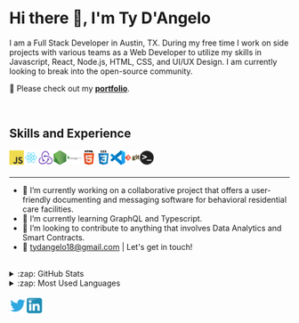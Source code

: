 # Hi there 👋, I'm Ty D'Angelo
 
I am a Full Stack Developer in Austin, TX. During my free time I work on side projects with various teams as a Web Developer to utilize my skills in Javascript, React, Node.js, HTML, CSS, and UI/UX Design. I am currently looking to break into the open-source community. 

:floppy_disk: Please check out my [**portfolio**](https://tydangelo.com).

<br />

## Skills and Experience

<img align="left" alt="Javascript" width="26px" src="https://raw.githubusercontent.com/github/explore/80688e429a7d4ef2fca1e82350fe8e3517d3494d/topics/javascript/javascript.png" />
<img align="left" alt="React" width="26px" src="https://raw.githubusercontent.com/github/explore/80688e429a7d4ef2fca1e82350fe8e3517d3494d/topics/react/react.png" />
<img align="left" alt="Redux" width="26px" src="https://raw.githubusercontent.com/github/explore/80688e429a7d4ef2fca1e82350fe8e3517d3494d/topics/redux/redux.png" />
<img align="left" alt="Nodejs" width="26px" src="https://raw.githubusercontent.com/github/explore/80688e429a7d4ef2fca1e82350fe8e3517d3494d/topics/nodejs/nodejs.png" />
<img align="left" alt="MongoDB" width="26px" src="https://raw.githubusercontent.com/github/explore/80688e429a7d4ef2fca1e82350fe8e3517d3494d/topics/mongodb/mongodb.png" />
<img align="left" alt="HTML" width="26px" src="https://raw.githubusercontent.com/github/explore/80688e429a7d4ef2fca1e82350fe8e3517d3494d/topics/html/html.png" />
<img align="left" alt="CSS" width="26px" src="https://raw.githubusercontent.com/github/explore/80688e429a7d4ef2fca1e82350fe8e3517d3494d/topics/css/css.png" />
<img align="left" alt="Visual-Studio-Code" width="26px" src="https://raw.githubusercontent.com/github/explore/80688e429a7d4ef2fca1e82350fe8e3517d3494d/topics/visual-studio-code/visual-studio-code.png" />
<img align="left" alt="git" width="26px" src="https://raw.githubusercontent.com/github/explore/80688e429a7d4ef2fca1e82350fe8e3517d3494d/topics/git/git.png" />
<img align="left" alt="terminal" width="26px" src="https://raw.githubusercontent.com/github/explore/80688e429a7d4ef2fca1e82350fe8e3517d3494d/topics/terminal/terminal.png" />

<br />
<br />
<hr />


- 🔭 I’m currently working on a collaborative project that offers a user-friendly documenting and messaging software for behavioral residential care facilities.  
- 🌱 I’m currently learning GraphQL and Typescript.
- 👯 I’m looking to contribute to anything that involves Data Analytics and Smart Contracts. 
- :e-mail: tydangelo18@gmail.com | Let's get in touch! 

<br />


<details>
  <summary>:zap: GitHub Stats</summary>

  <img align="left" alt="Ty's Github Stats" src="https://github-readme-stats.vercel.app/api?username=tydangelo18&show_icons=true&hide_border=true" />

</details>

<details>
  <summary>:zap: Most Used Languages</summary>

<img align="left" alt="Ty's GitHub Top Languages" src="https://github-readme-stats.vercel.app/api/top-langs/?username=tydangelo18" />

</details>

<br />


<a href="https://twitter.com/tydangelo18">
  <img align="left" alt="Ty D'Angelo | Twitter" width="30px" src="https://raw.githubusercontent.com/tydangelo18/tydangelo18/master/Twitter.svg"/>
</a>

<a href="https://www.linkedin.com/in/tydangelo18/">
  <img align="left" alt="Ty D'Angelo | LinkedIn" width="30px" src="https://raw.githubusercontent.com/tydangelo18/tydangelo18/master/Linkedin.png"/>
</a>









